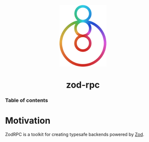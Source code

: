 <div align="center">
  <img src="./logo/nostroke_3.png" height="200px" />
  <h1 align="center">zod-rpc</h1>
</div>

<!-- Place this tag where you want the button to render. -->

<!-- Created by [@vriad](https://twitter.com/vriad), maintained by  -->

### Table of contents

# Motivation

ZodRPC is a toolkit for creating typesafe backends powered by [Zod](https://github.com/vriad/zod).

<!-- If you think static typing isn't worth the trouble, or you're unfamiliar with type safely in general, I encourage you to read on. I think you'll be surprised how convenient and delightful it can be to develop an application with strong, static typing from end to end.

If you're a TypeScript fan, strap in because you're going to love this. -->
<!--
The fundamental complexity of backend development is transferring and transforming data as it passes between your database, your ORM, your API endpoints, your caching layer, and the client. It's your job to write code to ensure that the data is in the proper shape at each step along the way.

Usually, you end up with a codebase that's a rat's nest of duct tape and type validators. These type validators may be explicitly defined (using tools like Joi, Yup, or Zod), implicitly defined (the return type of SQL query), or composed entirely of hopes and prayers (if you don't use TypeScript!).

That's where zod-rpc comes in. zod-rpc makes it easy to define and enforce the shape of your data as it passes through the layers of your application.

But we'll get to that. Let's start with some basics.

# Installation

```ts
yarn add zodrpc
```

```ts
npm install --save zodrpc
```

# Basic usage

## Primitives

```ts
const stringSchema = zodrpc.string();
const numberSchema = zodrpc.number();
const booleanSchema = zodrpc.boolean();
const bigintSchema = zodrpc.bigint();
const dateSchema = zodrpc.date();
```

The core of zod-rpc is a validation library, similar to Yup, Joi, or io-ts. If you've never heard of any of these, don't worry, no prior experience is required.

Let's create a simple schema that validates strings.

```ts
import zodrpc from 'zodrpc';

const stringSchema = zodrpc.string();
```

Every zod-rpc schema has certain methods.

### Parsing

We can use the `.parse` method to check a value against the schema type.

```ts
stringSchema.parse('asdf'); // => return "asdf"
stringSchema.parse(12); // => TypeError
```

### Type inference

You can infer the TypeScript type of any schema like so:

```ts
const A = z.string();
type A = z.infer<typeof A>; // string
```

### Optional

We can make schemas `optional` like so:

```ts
const stringOrUndefined = stringSchema.optional(); // returns a
stringOrUndefined.parse(undefined); // => passes, returns undefined

type t = z.infer<typeof stringOrUndefined>;
// string | undefined
```

### Nullable

Similarly, we can make a schema nullable like so:

```ts
const stringOrNull = stringSchema.nullable();
stringOrUndefined.parse(null); // => passes, returns null

type t = z.infer<typeof stringOrUndefined>;
// string | null
```

### Immutability

zod-rpc schemas are immutable! All methods return a new schema instance.

`.parse`, `.optional`, and `.nullable` are available on _any_ zod-rpc schema.


### Enums

```ts
const breed = zodrpc.string().oneOf('lab', 'schnauzer', 'beagle');
// zod-rpcType<"lab" | "schnauzer" | "beagle">
```

### Arrays

### Objects

- merge
- augment
- pick
- omit
- partial
-

# Example

#### 1. Define your data models in zod-rpc

```ts
import zodrpc from 'zodrpc';

const User = zodrpc.model({
  name: 'User',
  fields: {
    id: zodrpc.id(),
    firstName: zodrpc.field(zodrpc.string(), {
      label: 'First name',
    }),
  },
});
```

#### 2. Spec your API

```ts
const app = zodrpc.rest({
  contextType: zodrpc.object({
    token: zodrpc.string(),
  }),
  context(req, res) {
    // if the return type doesn't match contextType
    // a 400 error is sent
    return { token: zodrpc.string().parse(req.headers['Authorization']) };
  },
});

// familiar Express-like API
app
  .patch((ctx) => {
    return {
      path: zodrpc.path().push('user').param('id',zodrpc.string()),
      body: schema.models.User.partial(), // validator for request body
      returns: schema.models.User.fields() // strip all relations
      authorize: (ctx) => {
        const token = ctx.token;
        // run authorization check
        return true;
      },
    };
  })
  .implement(({ query, body, req, res, next, ctx }) => {
    req.body; // any
    req.query; // any
    query; // { id: string }
    body; // => { firstName: string }

    const updatedUser = ctx.orm.updateUser(body) // update user here
    return updatedUser;
  });

app.serve(3000);
```

This is an example for implementing a REST API but zod-rpc has built-in modules to define REST, RPC, and GraphQL APIs in a totally typesafe way.

#### 3. Generate a TypeScript client SDK from your API

```ts
// ./server/app.ts
app.export.toSDK({
  path: `${__dirname}/../client/sdk.ts`,
});

// ./client/index.ts
import SDK from './sdk';

const setFirstName = async (firstName: string) => {
  const updatedUser = await SDK.user.id('ID_HERE').patch({ firstName });
  updatedUser; // { id: string, firstName: string };
};
```

# Installation

```
yarn add zodrpc

npm install zodrpc --save
```

# Concepts

## Schema definitions vs API definitions

Moving forward, it is vital that you understand the difference between "model definitions" and "API definitions". GraphQL users tend to be acutely aware of this distinction, but if you have a background implementing traditional SQL-backed REST APIs it may be confusing initially.

Model definitions define the data types _that will be stored in your database_.

API definitions define the data types that are _accepted or returned by the API consumed by the client_.

If you've ever created an ORM model, that would be classified as a "schema definition" since ORMs provide helper functions for writing to your database. On the other hand, GraphQL definitions are "API definitions" since they define what data your clients can read or write to the database.

In zod-rpc you define your models first. Then you create API endpoints using your models as a basis. What this means exactly will become clear as you read through these docs.

# Usage

### Import

```ts
import zod-rpc from 'zodrpc';
```

### Create a zod-rpc instance

You create an "instance" of zodrpc with the `zod-rpcFactory` method.

```ts
import zod-rpc from 'zodrpc';

export const s = zod-rpc.create();
```

### Create model definitions

You can use the zod-rpc instance to define data util.

```ts
const Player = s.model({
  define() {
    return {
      id: s.id(),
      email: s.string().required(),
      points: s.int(),
    };
  },
});
```

You can use the following methods to define the properties of a model

```ts
// for primary keys
s.id();

// primitive types
s.string();
s.int();
s.float();
s.boolean();

// arrays of primitive types
s.array.string();
s.array.float();
s.array.int();
s.array.boolean();
```

With the exception of `s.id()` (which is always considered `required`), you can append `.required()` to any of these to make it a required field.

With the exception of `s.id()` (which is always considered `unique`), you can append `.unique()` to any property to enforce uniqueness.

### Relations

Use `s.toOne` and `s.toMany` to create relations between models.

```ts
const Guild = s.model({
  define() {
    return {
      id: s.id(),
      name: s.string().required(),
      createdBy: s.toOne(Player),
      players: s.toMany(Player),
    };
  },
});
```

### Recursive relations

To create recursive relations without getting TypeScript errors, you have to _explicitly type_ your models.

```ts
interface Player {
  id: string;
  email: string;
  points?: number;
}

const Player: s.model<Player> = s.model({
  define() {
    return {
      id: s.id(),
      email: s.string().required(),
      points: s.int(),
      guild: s.toOne(Guild), // adding this creates a cycle
    };
  },
});

interface Guild {
  id: string;
  name: string;
  createdBy: Player;
  members: Player[];
}

const Guild: s.model<Guild> = s.model({
  define() {
    return {
      id: s.id(),
      name: s.string().required(),
      createdBy: s.toOne(Player),
      players: s.toMany(Player),
    };
  },
});
```

### Validation checks

Currently zod-rpc doesn't support validation checks beyond verifying basic types (string, float, etc). We plan to incorporate more advanced validation (e.g. number min/max, string length, regex support, `isEmail`, `isURL`, etc) in a future release.

# Configuration

```ts
import zod-rpc from "zodrpc";


const s = zod-rpc.create<{}>
```

For all but the simplest cases, you'll want to configure your zod-rpc instance by passing a type the

You are able to configure various options by passing a TypeScript type into the generic `zod-rpcFactory` function, like so:

```ts
const s =
  zod -
  rpcFactory<{
    context: { userId: string; token: string };
  }>();
```

### Define schema definitions

You define your data types with `zodrpc.model`.

```ts
const User = zodrpc.model({
  define(){
    return {
      firstName: s.string().required().authorize(())
    }
  }
})
``` -->
